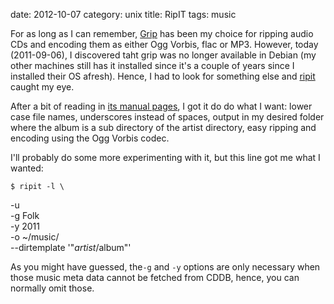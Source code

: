 date:    2012-10-07
category: unix
title: RipIT
tags: music

For as long as I can remember, <a
href="http://nostatic.org/grip">Grip</a> has been my choice for
ripping audio CDs and encoding them as either Ogg Vorbis, flac
or MP3. However, today (2011-09-06), I discovered taht grip was
no longer available in Debian (my other machines still has it
installed since it's a couple of years since I installed their
OS afresh). Hence, I had to look for something else and <a
href="http://www.suwald.com/ripit/news.php">ripit</a> caught my
eye.


After a bit of reading in <a
href="http://www.digipedia.pl/man/doc/view/ripit.1/">its manual
pages</a>, I got it do do what I want: lower case file names,
underscores instead of spaces, output in my desired folder where
the album is a sub directory of the artist directory, easy
ripping and encoding using the Ogg Vorbis codec.


I'll probably do some more experimenting with it, but this line
got me what I wanted:

    $ ripit -l \
-u \
-g Folk \
-y 2011 \
-o ~/music/ \
--dirtemplate '"$artist/$album"'


As you might have guessed, the```-g``` and
```-y``` options are only necessary when those music meta
data cannot be fetched from CDDB, hence, you can normally omit
those.

